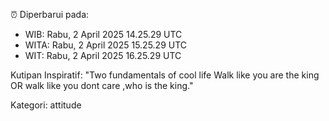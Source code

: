 ⏰ Diperbarui pada:
- WIB: Rabu, 2 April 2025 14.25.29 UTC
- WITA: Rabu, 2 April 2025 15.25.29 UTC
- WIT: Rabu, 2 April 2025 16.25.29 UTC

Kutipan Inspiratif:
"Two fundamentals of cool life  Walk like you are the king OR walk like you dont care ,who is the king."


Kategori: attitude

